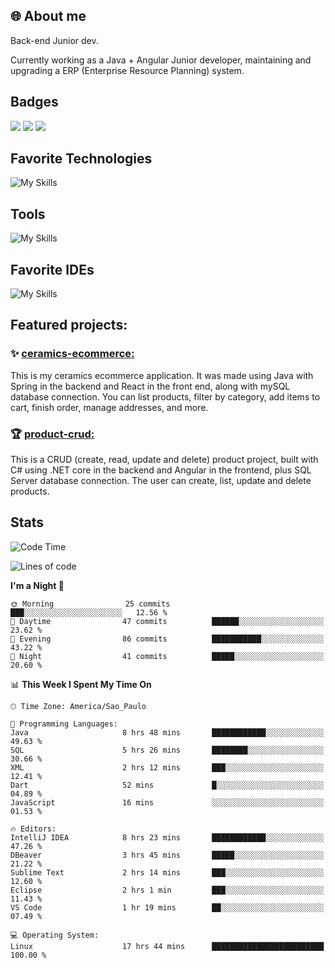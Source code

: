 ## 🌐 About me
Back-end Junior dev.

Currently working as a Java + Angular Junior developer, maintaining and upgrading a ERP (Enterprise Resource Planning) system.


## Badges

<div style="display: inline_block">
  <a href="https://www.credly.com/badges/bc4739f2-3a6a-4965-9292-0904b55d9652/public_url"><img src="https://github.com/user-attachments/assets/0c2e9028-389c-426c-b849-4bd29abbc0cb"></img></a>
  <a href="https://www.credly.com/badges/b0f4b2f6-34ec-4c0b-880f-cde76b902026/public_url"><img src="https://github.com/user-attachments/assets/07231ffe-f6b7-424a-bcc4-543fa6b2d97f"></img></a>
  <a href="https://www.credly.com/badges/63f31529-f407-4018-99b5-57cff1406859"><img src="https://github.com/user-attachments/assets/8d692ed8-6378-45f1-953d-ee95101adbcf"></img></a>

</div>

## Favorite Technologies

![My Skills](https://go-skill-icons.vercel.app/api/icons?i=java,spring,react,angular,typescript,javascript,cs,dotnet&perline=4&titles=true)

## Tools

![My Skills](https://go-skill-icons.vercel.app/api/icons?i=aws,gitlab,git,docker&perline=4&titles=true)

## Favorite IDEs

![My Skills](https://go-skill-icons.vercel.app/api/icons?i=idea,webstorm&perline=3&titles=true)

## Featured projects: 

### :sparkles: [ceramics-ecommerce:](https://github.com/marianarossi/ceramics-ecommerce-API)
This is my ceramics ecommerce application. It was made using Java with Spring in the backend and React in the front end, along with mySQL database connection. You can list products, filter by category, add items to cart, finish order, manage addresses, and more.

### :trophy: [product-crud:](https://github.com/marianarossi/.netCore-product-webAPI)
This is a CRUD (create, read, update and delete) product project, built with C# using .NET core in the backend and Angular in the frontend, plus SQL Server database connection. The user can create, list, update and delete products. 


## Stats

<!--START_SECTION:waka-->
![Code Time](http://img.shields.io/badge/Code%20Time-308%20hrs%2016%20mins-blue)

![Lines of code](https://img.shields.io/badge/From%20Hello%20World%20I%27ve%20Written-41.2%20thousand%20lines%20of%20code-blue)

**I'm a Night 🦉** 

```text
🌞 Morning                25 commits          ███░░░░░░░░░░░░░░░░░░░░░░   12.56 % 
🌆 Daytime                47 commits          ██████░░░░░░░░░░░░░░░░░░░   23.62 % 
🌃 Evening                86 commits          ███████████░░░░░░░░░░░░░░   43.22 % 
🌙 Night                  41 commits          █████░░░░░░░░░░░░░░░░░░░░   20.60 % 
```


📊 **This Week I Spent My Time On** 

```text
🕑︎ Time Zone: America/Sao_Paulo

💬 Programming Languages: 
Java                     8 hrs 48 mins       ████████████░░░░░░░░░░░░░   49.63 % 
SQL                      5 hrs 26 mins       ████████░░░░░░░░░░░░░░░░░   30.66 % 
XML                      2 hrs 12 mins       ███░░░░░░░░░░░░░░░░░░░░░░   12.41 % 
Dart                     52 mins             █░░░░░░░░░░░░░░░░░░░░░░░░   04.89 % 
JavaScript               16 mins             ░░░░░░░░░░░░░░░░░░░░░░░░░   01.53 % 

🔥 Editors: 
IntelliJ IDEA            8 hrs 23 mins       ████████████░░░░░░░░░░░░░   47.26 % 
DBeaver                  3 hrs 45 mins       █████░░░░░░░░░░░░░░░░░░░░   21.22 % 
Sublime Text             2 hrs 14 mins       ███░░░░░░░░░░░░░░░░░░░░░░   12.60 % 
Eclipse                  2 hrs 1 min         ███░░░░░░░░░░░░░░░░░░░░░░   11.43 % 
VS Code                  1 hr 19 mins        ██░░░░░░░░░░░░░░░░░░░░░░░   07.49 % 

💻 Operating System: 
Linux                    17 hrs 44 mins      █████████████████████████   100.00 % 
```


<!--END_SECTION:waka-->

